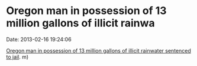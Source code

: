 Oregon man in possession of 13 million gallons of illicit rainwa
================================================================

Date: 2013-02-16 19:24:06

[Oregon man in possession of 13 million gallons of illicit rainwater
sentenced to
jail](http://www.mnn.com/your-home/at-home/blogs/oregon-man-in-possession-of-13-million-gallons-of-illicit-rainwater-sentence).
m)

